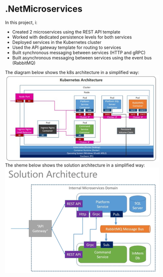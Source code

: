 # .NetMicroservices
In this project, i:
* Created 2 microservices using the REST API template
* Worked with dedicated persistence levels for both services
* Deployed services in the Kubernetes cluster
* Used the API gateway template for routing to services
* Built synchronous messaging between services (HTTP and gRPC)
* Built asynchronous messaging between services using the event bus (RabbitMQ)

The diagram below shows the k8s architecture in a simplified way:
![Image alt](https://github.com/Buk7op/.NetMicroservices/blob/master/K8SSheme.jpg)
The sheme below shows the solution architecture in a simplified way:
![Image alt](https://github.com/Buk7op/.NetMicroservices/blob/master/Solutionsheme.png)
